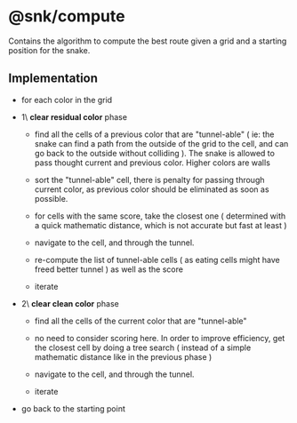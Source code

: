 # @snk/compute

Contains the algorithm to compute the best route given a grid and a starting position for the snake.

## Implementation

- for each color in the grid

- 1\ **clear residual color** phase

  - find all the cells of a previous color that are "tunnel-able" ( ie: the snake can find a path from the outside of the grid to the cell, and can go back to the outside without colliding ). The snake is allowed to pass thought current and previous color. Higher colors are walls

  - sort the "tunnel-able" cell, there is penalty for passing through current color, as previous color should be eliminated as soon as possible.

  - for cells with the same score, take the closest one ( determined with a quick mathematic distance, which is not accurate but fast at least )

  - navigate to the cell, and through the tunnel.

  - re-compute the list of tunnel-able cells ( as eating cells might have freed better tunnel ) as well as the score

  - iterate

- 2\ **clear clean color** phase

  - find all the cells of the current color that are "tunnel-able"

  - no need to consider scoring here. In order to improve efficiency, get the closest cell by doing a tree search ( instead of a simple mathematic distance like in the previous phase )

  - navigate to the cell, and through the tunnel.

  - iterate

- go back to the starting point
